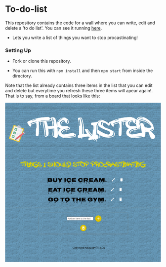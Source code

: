 # To-do-list

This repository contains the code for a wall where you can write, edit and delete a 'to do list'. You can see it running [here](https://pipe-mv.github.io/to-do-list/).

* Lets you write a list of things you want to stop procastinating!


### Setting Up

* Fork or clone this repository.

* You can run this with `npm install` and then `npm start` from inside the directory.

Note that the list already contains three items in the list that you can edit and delete but everytime you refresh these three items will apear again!. That is to say, from a board that looks like this:

![board](./board.png)
